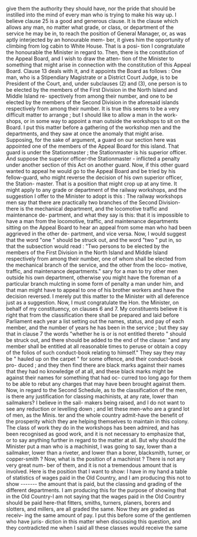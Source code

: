give them the authority they should have, nor the pride that should be instilled into the mind of every man who is trying to make his way up. I believe clause 25 is a good and generous clause. It is the clause which allows any man, no matter what grade, or class, or department of the service he may be in, to reach the position of General Manager, or, as was aptly interjected by an honourable mem- ber, it gives him the opportunity of climbing from log cabin to White House. That is a posi- tion I congratulate the honourable the Minister in regard to. Then, there is the constitution of the Appeal Board, and I wish to draw the atten- tion of the Minister to something that might arise in connection with the constitution of this Appeal Board. Clause 13 deals with it, and it appoints the Board as follows : One man, who is a Stipendiary Magistrate or a District Court Judge, is to be President of the Court, and, under subclauses (2) and (3), one person is to be elected by the members of the First Division in the North Island and Middle Island re- spectively from among their number, and one to be elected by the members of the Second Division in the aforesaid islands respectively from among their number. It is true this seems to be a very difficult matter to arrange ; but I should like to allow a man in the work- shops, or in some way to appoint a man outside the workshops to sit on the Board. I put this matter before a gathering of the workshop men and the departments, and they saw at once the anomaly that might arise. Supposing, for the sake of argument, a guard on our section here was appointed one of the members of the Appeal Board for this island. That guard is under the Stationmaster ; the Stationmaster is his superior officer. And suppose the superior officer-the Stationmaster - inflicted a penalty under another section of this Act on another guard. Now, if this other guard wanted to appeal he would go to the Appeal Board and be tried by his fellow-guard, who might reverse the decision of his own superior officer, the Station- master. That is a position that might crop up at any time. It might apply to any grade or department of the railway workshops, and the suggestion I offer to the Minister to adopt is this : The railway workshops men say that there are practically two branches of the Second Division-there is the mechanical department, and the locomotive traffic and maintenance de- partment, and what they say is this: that it is impossible to have a man from the locomotive, traffic, and maintenance departments sitting on the Appeal Board to hear an appeal from some man who had been aggrieved in the other de- partment, and vice versa. Now, I would suggest that the word "one " should be struck out, and the word "two " put in, so that the subsection would read : "Two persons to be elected by the members of the First Division in the North Island and Middle Island respectively from among their number, one of whom shall be elected from the mechanical branch of the service, and the other from the loco- motive, traffic, and maintenance departments." sary for a man to try other men outside his own department, otherwise you might have the foreman of a particular branch mulcting in some form of penalty a man under him, and that man might have to appeal to one of his brother workers and have the decision reversed. I merely put this matter to the Minister with all deference just as a suggestion. Now, I must congratulate the Hon. the Minister, on behalf of my constituency, on clauses 6 and 7. My constituents believe it is right that from the classification there shall be prepared and laid before Parliament each year a list setting out the names, status, and pay of each member, and the number of years he has been in the service ; but they say that in clause 7 the words "whether he is or is not entitled thereto " should be struck out, and there should be added to the end of the clause: "and any member shall be entitled at all reasonable times to peruse or obtain a copy of the folios of such conduct-book relating to himself." They say they may be " hauled up on the carpet " for some offence, and their conduct-book pro- duced ; and they then find there are black marks against their names that they had no knowledge of at all, and these black marks might be against their names for something that had oc- curred too long ago for them to be able to rebut any charges that may have been brought against them. Now, in regard to the Second Schedule, as to the classification of the men, is there any justification for classing machinists, at any rate, lower than sailmakers? I believe in the sail- makers being raised, and I do not want to see any reduction or levelling down ; and let these men-who are a grand lot of men, as the Minis. ter and the whole country admit-have the benefit of the prosperity which they are helping themselves to maintain in this colony. The class of work they do in the workshops has been admired, and has been recognised as good work, and it is not necessary to emphasize that, or to say anything further in regard to the matter at all. But why should the Minister put a man who is a machinist, I was going to say, lower than a sailmaker, lower than a riveter, and lower than a borer, blacksmith, turner, or copper-smith ? Now, what is the position of a machinist ? There is not any very great num- ber of them, and it is not a tremendous amount that is involved. Here is the position that I want to show: I have in my hand a table of statistics of wages paid in the Old Country, and I am producing this not to show \------- the amount that is paid, but the classing and grading of the different departments. I am producing this for the purpose of showing that in the Old Country-I am not saying that the wages paid in the Old Country should be paid here-that fitters, smiths, turners, planers, borers and slotters, and millers, are all graded the same. Now they are graded as receiv- ing the same amount of pay. I put this before some of the gentlemen who have juris- diction in this matter when discussing this question, and they contradicted me when I said all these classes would receive the same 